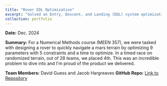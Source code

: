 ```yaml
---
title: "Rover EDL Optimization"
excerpt: "Solved an Entry, Descent, and Landing (EDL) system optimization problem.<br/>"
collection: portfolio
---
```


**Date:** Dec. 2024

**Summary:** For a Numerical Methods course (MEEN 357), we were tasked with designing a rover to quickly navigate a mars terrain by optimizing 9 parameters with 5 constraints and a time to optimize. In a timed race on randomized terrain, out of 28 teams, we placed 4th. This was an incredible problem to dive into and I'm proud of the product we delivered.

**Team Members:** David Guess and Jacob Hargreaves
**GitHub Repo:** [Link to Repository](https://github.com/Ian-Wilhite/meenp4)  

<!-- **Supporting Images:**   -->
<!-- <img src="/images/datathon_2024.png" alt="Datathon 2024" style="max-width: 100%;"> -->

